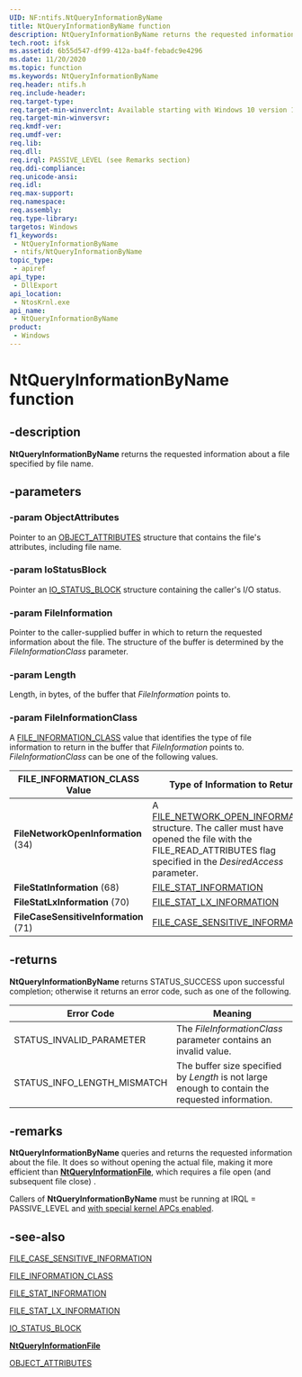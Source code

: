 ```yaml
---
UID: NF:ntifs.NtQueryInformationByName
title: NtQueryInformationByName function
description: NtQueryInformationByName returns the requested information about a file specified by file name.
tech.root: ifsk
ms.assetid: 6b55d547-df99-412a-ba4f-febadc9e4296
ms.date: 11/20/2020
ms.topic: function
ms.keywords: NtQueryInformationByName
req.header: ntifs.h
req.include-header: 
req.target-type: 
req.target-min-winverclnt: Available starting with Windows 10 version 1703.
req.target-min-winversvr: 
req.kmdf-ver: 
req.umdf-ver: 
req.lib: 
req.dll: 
req.irql: PASSIVE_LEVEL (see Remarks section)
req.ddi-compliance: 
req.unicode-ansi: 
req.idl: 
req.max-support: 
req.namespace: 
req.assembly: 
req.type-library: 
targetos: Windows
f1_keywords:
 - NtQueryInformationByName
 - ntifs/NtQueryInformationByName
topic_type:
 - apiref
api_type:
 - DllExport
api_location:
 - NtosKrnl.exe
api_name:
 - NtQueryInformationByName
product:
 - Windows
---
```


# NtQueryInformationByName function

## -description

**NtQueryInformationByName** returns the requested information about a file specified by file name.

## -parameters

### -param ObjectAttributes

Pointer to an [OBJECT_ATTRIBUTES](/windows/win32/api/ntdef/ns-ntdef-_object_attributes) structure that contains the file's attributes, including file name.

### -param IoStatusBlock

Pointer an [IO_STATUS_BLOCK](../wdm/ns-wdm-_io_status_block.md) structure containing the caller's I/O status.

### -param FileInformation

Pointer to the caller-supplied buffer in which to return the requested information about the file. The structure of the buffer is determined by the *FileInformationClass* parameter.

### -param Length

Length, in bytes, of the buffer that *FileInformation* points to.

### -param FileInformationClass

A [FILE_INFORMATION_CLASS](../wdm/ne-wdm-_file_information_class.md) value that identifies the type of file information to return in the buffer that *FileInformation* points to. *FileInformationClass* can be one of the following values.

| FILE_INFORMATION_CLASS Value | Type of Information to Return |
| ---------------------------- | ----------------------------- |
| **FileNetworkOpenInformation** (34) | A [FILE_NETWORK_OPEN_INFORMATION](../wdm/ns-wdm-_file_network_open_information.md) structure. The caller must have opened the file with the FILE_READ_ATTRIBUTES flag specified in the *DesiredAccess* parameter. |
| **FileStatInformation**   (68)       | [FILE_STAT_INFORMATION](./ns-ntifs-_file_stat_information.md) |
| **FileStatLxInformation**  (70)   | [FILE_STAT_LX_INFORMATION](./ns-ntifs-_file_stat_lx_information.md) |
| **FileCaseSensitiveInformation** (71) | [FILE_CASE_SENSITIVE_INFORMATION](./ns-ntifs-_file_case_sensitive_information.md) |

## -returns

**NtQueryInformationByName** returns STATUS_SUCCESS upon successful completion; otherwise it returns an error code, such as one of the following.

| Error Code | Meaning |
| ---------- | ------- |
| STATUS_INVALID_PARAMETER | The *FileInformationClass* parameter contains an invalid value. |
| STATUS_INFO_LENGTH_MISMATCH | The buffer size specified by *Length* is not large enough to contain the requested information. |

## -remarks

**NtQueryInformationByName** queries and returns the requested information about the file. It does so without opening the actual file, making it more efficient than [**NtQueryInformationFile**](./nf-ntifs-ntqueryinformationfile.md), which requires a file open (and subsequent file close) .

Callers of **NtQueryInformationByName** must be running at IRQL = PASSIVE_LEVEL and [with special kernel APCs enabled](/windows-hardware/drivers/kernel/disabling-apcs).

## -see-also

[FILE_CASE_SENSITIVE_INFORMATION](./ns-ntifs-_file_case_sensitive_information.md)

[FILE_INFORMATION_CLASS](../wdm/ne-wdm-_file_information_class.md)

[FILE_STAT_INFORMATION](./ns-ntifs-_file_stat_information.md)

[FILE_STAT_LX_INFORMATION](./ns-ntifs-_file_stat_lx_information.md)

[IO_STATUS_BLOCK](../wdm/ns-wdm-_io_status_block.md)

[**NtQueryInformationFile**](./nf-ntifs-ntqueryinformationfile.md)

[OBJECT_ATTRIBUTES](/windows/win32/api/ntdef/ns-ntdef-_object_attributes)
